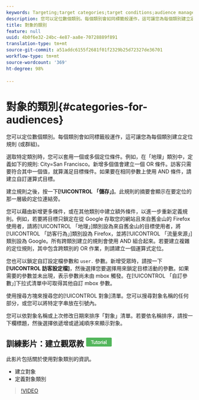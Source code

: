 ```yaml
---
keywords: Targeting;target categories;target conditions;audience manager;custom profile parameters;visitor profile;custom user parameters;target rules
description: 您可以定位數個類別。每個類別會如同標籤般運作，這可讓您為每個類別建立定位規則 (或群組)。
title: 對象的類別
feature: null
uuid: 4b0f6e32-24bc-4e87-aa8e-70728889f891
translation-type: tm+mt
source-git-commit: a51addc6155f2681f01f2329b25d72327de36701
workflow-type: tm+mt
source-wordcount: '369'
ht-degree: 98%

---
```



# 對象的類別{#categories-for-audiences}

您可以定位數個類別。每個類別會如同標籤般運作，這可讓您為每個類別建立定位規則 (或群組)。

選取特定類別時，您可以套用一個或多個定位條件。例如，在「地理」類別中，定義如下的規則: City=San Francisco。新增多個值會建立一個 OR 條件。訪客只需要符合其中一個值，就算滿足目標條件。如果要在相同參數上使用 AND 條件，請建立自訂運算式目標。

建立規則之後，按一下&#x200B;**[!UICONTROL 「儲存」]**。此規則的摘要會顯示在要定位的那一層級的定位連結旁。

您可以藉由新增更多條件，或在其他類別中建立額外條件，以進一步重新定義規則。例如，若要將目標只鎖定在從 Google 存取您的網站且來自舊金山的 Firefox 使用者，請將[!UICONTROL 「地理」]類別設為來自舊金山的目標使用者，將[!UICONTROL 「訪客行為」]類別設為 Firefox，並將[!UICONTROL 「流量來源」]類別設為 Google。所有跨類別建立的規則會使用 AND 組合起來。若要建立複雜的定位規則，其中包含跨類別的 OR 作業，則請建立一個運算式定位。

您也可以鎖定自訂設定檔參數和 `user.` 參數。新增受眾時，請按一下&#x200B;**[!UICONTROL 訪客設定檔]**，然後選擇您要選擇用來鎖定目標活動的參數。如果需要的參數並未出現，表示參數尚未由 mbox 觸發。在[!UICONTROL 「自訂參數」]下拉式清單中可取得其他自訂 mbox 參數。

使用搜尋方塊來搜尋您的[!UICONTROL 對象]清單。您可以搜尋對象名稱的任何部分，或您可以將特定字串放在引號內。

您可以依對象名稱或上次修改日期來排序「對象」清單。若要依名稱排序，請按一下欄標題，然後選擇依遞增或遞減順序來顯示對象。

## 訓練影片：建立觀眾教 ![學課程徽章](/help/assets/tutorial.png)

此影片包括關於使用對象類別的資訊。

* 建立對象
* 定義對象類別

>[!VIDEO](https://video.tv.adobe.com/v/17392)